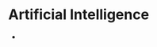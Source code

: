 Artificial Intelligence
==

- [](http://www.inc.com/christine-lagorio/best-industries-2016-artificial-intelligence.html)